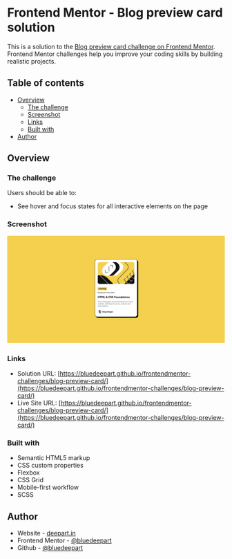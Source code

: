# Frontend Mentor - Blog preview card solution

This is a solution to the [Blog preview card challenge on Frontend Mentor](https://www.frontendmentor.io/challenges/blog-preview-card-ckPaj01IcS). Frontend Mentor challenges help you improve your coding skills by building realistic projects.

## Table of contents

- [Overview](#overview)
  - [The challenge](#the-challenge)
  - [Screenshot](#screenshot)
  - [Links](#links)
  - [Built with](#built-with)
- [Author](#author)

## Overview

### The challenge

Users should be able to:

- See hover and focus states for all interactive elements on the page

### Screenshot

![Blog preview card solution](./assets/images/screencapture.png)

### Links

- Solution URL: [https://bluedeepart.github.io/frontendmentor-challenges/blog-preview-card/](https://bluedeepart.github.io/frontendmentor-challenges/blog-preview-card/)
- Live Site URL: [https://bluedeepart.github.io/frontendmentor-challenges/blog-preview-card/](https://bluedeepart.github.io/frontendmentor-challenges/blog-preview-card/)

### Built with

- Semantic HTML5 markup
- CSS custom properties
- Flexbox
- CSS Grid
- Mobile-first workflow
- SCSS

## Author

- Website - [deepart.in](https://deepart.in)
- Frontend Mentor - [@bluedeepart](https://www.frontendmentor.io/profile/bluedeepart)
- Github - [@bluedeepart](https://github.com/bluedeepart)

